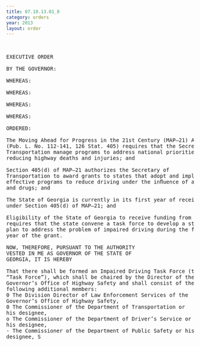 ```yaml
---
title: 07.10.13.01_0
category: orders
year: 2013
layout: order
---
```


<pre> 

EXECUTIVE ORDER

BY THE GOVERNOR:

WHEREAS:

WHEREAS:

WHEREAS:

WHEREAS:

ORDERED:

The Moving Ahead for Progress in the 21st Century (MAP—21) Act
(Pub. L. No. 112-141, 126 Stat. 405) requires that the Secretary of
Transportation manage programs to address national priorities for
reducing highway deaths and injuries; and

Section 405(d) of MAP—21 authorizes the Secretary of
Transportation to award grants to states that adopt and implement
effective programs to reduce driving under the inﬂuence of alcohol
and drugs; and

The State of Georgia is currently in its first year of receiving a grant
under Section 405(d) of MAP—21; and

Eligibility of the State of Georgia to receive funding from this grant
requires that the state convene a task force to develop a statewide
plan to address the problem of impaired driving during the first
year of the grant.

NOW, THEREFORE, PURSUANT TO THE AUTHORITY
VESTED IN ME AS GOVERNOR OF THE STATE OF
GEORGIA, IT IS HEREBY

That there shall be formed an Impaired Driving Task Force (the
“Task Force”), which shall be chaired by the Director of the
Governor’s Office of Highway Safety and shall consist of the
following additional members:
0 The Division Director of Law Enforcement Services of the
Governor’s Office of Highway Safety,
0 The Commissioner of the Department of Transportation or
his designee,
o The Commissioner of the Department of Driver’s Service or
his designee,
- The Commissioner of the Department of Public Safety or his
designee, S

</pre>
